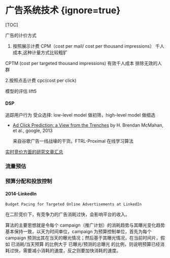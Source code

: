# 广告系统技术 {ignore=true}

[TOC]

广告的计价方式

1. 按照展示计费
   CPM（cost per mail/ cost per thousand impressions） 千人成本,这种计量方式比较粗犷

CPTM (cost per targeted thousand impressions) 有效千人成本
排除无效的人群

2.按照点击计费
cpc(cost per click)

模型的评估
lift5

#### DSP

追踪用户行为
受众选择: low-level model 做初筛，high-level model 做细选

- [Ad Click Prediction: a View from the Trenches](http://static.googleusercontent.com/media/research.google.com/en//pubs/archive/41159.pdf) by H. Brendan McMahan, et al., google, 2013

  来自谷歌广告一线战壕的干货。FTRL-Proximal 在线学习算法

[实时竞价方面的研究文章汇总](https://github.com/wnzhang/rtb-papers)

### 流量预估

### 预算分配和投放控制

#### 2014-LinkedIn

`Budget Pacing for Targeted Online Advertisements at LinkedIn`

在二阶竞价下，有竞争力的广告消耗过快，会影响平台的收入。

算法的主要思想就是令每个 campaign（推广计划）的消耗趋势与其曝光变化趋势基本保持一致，以天为时间单位，campaign 为预算控制单位，首先为每个 campaign 预测出其在当天的曝光情况；然后基于其曝光情况，在当前时间片，假如 已消耗/当天预算 的比例大于 已曝光/预测的总曝光 的比例，则说明预算已经消耗过快，需要减小消耗的速度，反之则要加快消耗的速度。
